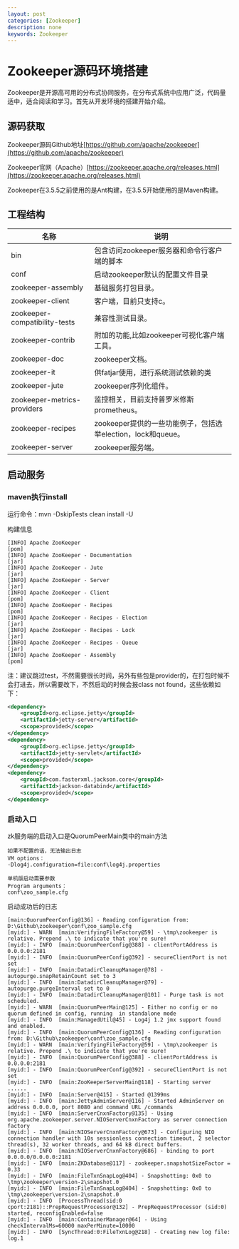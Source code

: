 ```yaml
---
layout: post
categories: [Zookeeper]
description: none
keywords: Zookeeper
---
```

# Zookeeper源码环境搭建
Zookeeper是开源高可用的分布式协同服务，在分布式系统中应用广泛，代码量适中，适合阅读和学习。首先从开发环境的搭建开始介绍。

## 源码获取
Zookeeper源码Github地址[https://github.com/apache/zookeeper](https://github.com/apache/zookeeper)

Zookeeper官网（Apache）[https://zookeeper.apache.org/releases.html](https://zookeeper.apache.org/releases.html)

Zookeeper在3.5.5之前使用的是Ant构建，在3.5.5开始使用的是Maven构建。

## 工程结构

| 名称                                  | 说明                                                         |
|-------------------------------------| ------------------------------------------------------------ |
| bin	                                | 包含访问zookeeper服务器和命令行客户端的脚本 |
| conf                                | 启动zookeeper默认的配置文件目录    |
| zookeeper-assembly		            | 基础服务打包目录。                                      |
| zookeeper-client		                 | 客户端，目前只支持c。                                          |
| zookeeper-compatibility-tests		 | 兼容性测试目录。         |
| zookeeper-contrib                   | 附加的功能,比如zookeeper可视化客户端工具。                                         |
| zookeeper-doc		                  | zookeeper文档。|
| zookeeper-it		                      | 供fatjar使用，进行系统测试依赖的类|
| zookeeper-jute		                    | zookeeper序列化组件。|
| zookeeper-metrics-providers			      | 监控相关，目前支持普罗米修斯 prometheus。|
| zookeeper-recipes			                | zookeeper提供的一些功能例子，包括选举election，lock和queue。|
| zookeeper-server		                  | zookeeper服务端。|

## 启动服务

### maven执行install

运行命令：mvn -DskipTests clean install -U

构建信息
```text
[INFO] Apache ZooKeeper                                                   [pom]
[INFO] Apache ZooKeeper - Documentation                                   [jar]
[INFO] Apache ZooKeeper - Jute                                            [jar]
[INFO] Apache ZooKeeper - Server                                          [jar]
[INFO] Apache ZooKeeper - Client                                          [pom]
[INFO] Apache ZooKeeper - Recipes                                         [pom]
[INFO] Apache ZooKeeper - Recipes - Election                              [jar]
[INFO] Apache ZooKeeper - Recipes - Lock                                  [jar]
[INFO] Apache ZooKeeper - Recipes - Queue                                 [jar]
[INFO] Apache ZooKeeper - Assembly                                        [pom]
```

注：建议跳过test，不然需要很长时间，另外有些包是provider的，在打包时候不会打进去，所以需要改下，不然启动的时候会报class not found，这些依赖如下：

```xml
<dependency>
    <groupId>org.eclipse.jetty</groupId>
    <artifactId>jetty-server</artifactId>
    <scope>provided</scope>
</dependency>
<dependency>
    <groupId>org.eclipse.jetty</groupId>
    <artifactId>jetty-servlet</artifactId>
    <scope>provided</scope>
</dependency>
<dependency>
    <groupId>com.fasterxml.jackson.core</groupId>
    <artifactId>jackson-databind</artifactId>
    <scope>provided</scope>
</dependency>
```


### 启动入口

zk服务端的启动入口是QuorumPeerMain类中的main方法

```text
如果不配置的话，无法输出日志
VM options：
-Dlog4j.configuration=file:conf\log4j.properties

单机版启动需要参数
Program arguments：
conf\zoo_sample.cfg
```

启动成功后的日志
```text
[main:QuorumPeerConfig@136] - Reading configuration from: D:\Github\zookeeper\conf\zoo_sample.cfg
[myid:] - WARN  [main:VerifyingFileFactory@59] - \tmp\zookeeper is relative. Prepend .\ to indicate that you're sure!
[myid:] - INFO  [main:QuorumPeerConfig@388] - clientPortAddress is 0.0.0.0:2181
[myid:] - INFO  [main:QuorumPeerConfig@392] - secureClientPort is not set
[myid:] - INFO  [main:DatadirCleanupManager@78] - autopurge.snapRetainCount set to 3
[myid:] - INFO  [main:DatadirCleanupManager@79] - autopurge.purgeInterval set to 0
[myid:] - INFO  [main:DatadirCleanupManager@101] - Purge task is not scheduled.
[myid:] - WARN  [main:QuorumPeerMain@125] - Either no config or no quorum defined in config, running  in standalone mode
[myid:] - INFO  [main:ManagedUtil@45] - Log4j 1.2 jmx support found and enabled.
[myid:] - INFO  [main:QuorumPeerConfig@136] - Reading configuration from: D:\Github\zookeeper\conf\zoo_sample.cfg
[myid:] - WARN  [main:VerifyingFileFactory@59] - \tmp\zookeeper is relative. Prepend .\ to indicate that you're sure!
[myid:] - INFO  [main:QuorumPeerConfig@388] - clientPortAddress is 0.0.0.0:2181
[myid:] - INFO  [main:QuorumPeerConfig@392] - secureClientPort is not set
[myid:] - INFO  [main:ZooKeeperServerMain@118] - Starting server
......
[myid:] - INFO  [main:Server@415] - Started @1399ms
[myid:] - INFO  [main:JettyAdminServer@116] - Started AdminServer on address 0.0.0.0, port 8080 and command URL /commands
[myid:] - INFO  [main:ServerCnxnFactory@135] - Using org.apache.zookeeper.server.NIOServerCnxnFactory as server connection factory
[myid:] - INFO  [main:NIOServerCnxnFactory@673] - Configuring NIO connection handler with 10s sessionless connection timeout, 2 selector thread(s), 32 worker threads, and 64 kB direct buffers.
[myid:] - INFO  [main:NIOServerCnxnFactory@686] - binding to port 0.0.0.0/0.0.0.0:2181
[myid:] - INFO  [main:ZKDatabase@117] - zookeeper.snapshotSizeFactor = 0.33
[myid:] - INFO  [main:FileTxnSnapLog@404] - Snapshotting: 0x0 to \tmp\zookeeper\version-2\snapshot.0
[myid:] - INFO  [main:FileTxnSnapLog@404] - Snapshotting: 0x0 to \tmp\zookeeper\version-2\snapshot.0
[myid:] - INFO  [ProcessThread(sid:0 cport:2181)::PrepRequestProcessor@132] - PrepRequestProcessor (sid:0) started, reconfigEnabled=false
[myid:] - INFO  [main:ContainerManager@64] - Using checkIntervalMs=60000 maxPerMinute=10000
[myid:] - INFO  [SyncThread:0:FileTxnLog@218] - Creating new log file: log.1

```
